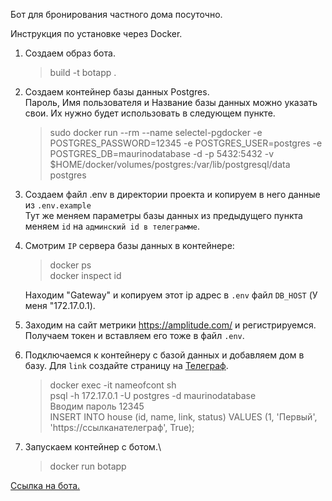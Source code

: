 Бот для бронирования частного дома посуточно.

Инструкция по установке через Docker.
1) Создаем образ бота.
    >build -t botapp .
2) Создаем контейнер базы данных Postgres.\
    Пароль, Имя пользователя и Название базы данных можно указать свои. Их нужно будет использовать в следующем пункте.
    >sudo docker run --rm --name selectel-pgdocker -e POSTGRES_PASSWORD=12345 -e POSTGRES_USER=postgres -e POSTGRES_DB=maurinodatabase -d -p 5432:5432 -v $HOME/docker/volumes/postgres:/var/lib/postgresql/data postgres
3) Создаем файл .env в директории проекта и копируем в него данные из `.env.example`\
    Тут же меняем параметры базы данных из предыдущего пункта\
    меняем `id` на `админский id в телеграмме`.
4) Смотрим `IP` сервера базы данных в контейнере:
    >docker ps\
    docker inspect id
    
    Находим "Gateway" и копируем этот ip адрес в `.env` файл `DB_HOST` (У меня "172.17.0.1).
5) Заходим на сайт метрики https://amplitude.com/ и регистрируемся. Получаем токен и вставляем его тоже в файл `.env`.
6) Подключаемся к контейнеру с базой данных и добавляем дом в базу. Для `link` создайте страницу на <a href="https://telegra.ph">Телеграф</a>.
    >docker exec -it nameofcont sh\
    psql -h 172.17.0.1 -U postgres -d maurinodatabase\
    Вводим пароль 12345\
    INSERT INTO house (id, name, link, status) VALUES (1, 'Первый', 'https://ссылканателеграф', True);
7) Запускаем контейнер с ботом.\
    >docker run botapp
    
<a href="https://t.me/Maurino_house_bot">Ссылка на бота.</a>